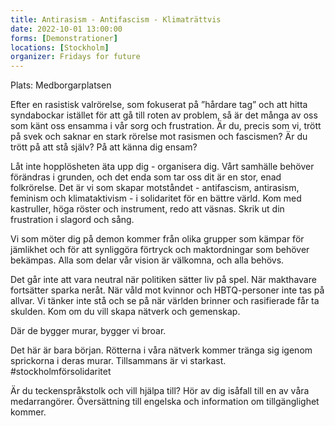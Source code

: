 ```yaml
---
title: Antirasism - Antifascism - Klimaträttvis
date: 2022-10-01 13:00:00
forms: [Demonstrationer]
locations: [Stockholm]
organizer: Fridays for future
---
```

Plats: Medborgarplatsen

Efter en rasistisk valrörelse, som fokuserat på ”hårdare tag” och att hitta syndabockar istället för att gå till roten av problem, så är det många av oss som känt oss ensamma i vår sorg och frustration. Är du, precis som vi, trött på svek och saknar en stark rörelse mot rasismen och fascismen? Är du trött på att stå själv? På att känna dig ensam?

Låt inte hopplösheten äta upp dig - organisera dig. Vårt samhälle behöver förändras i grunden, och det enda som tar oss dit är en stor, enad folkrörelse. Det är vi som skapar motståndet - antifascism, antirasism, feminism och klimataktivism - i solidaritet för en bättre värld. Kom med kastruller, höga röster och instrument, redo att väsnas. Skrik ut din frustration i slagord och sång.

Vi som möter dig på demon kommer från olika grupper som kämpar för jämlikhet och för att synliggöra förtryck och maktordningar som behöver bekämpas. Alla som delar vår vision är välkomna, och alla behövs.

Det går inte att vara neutral när politiken sätter liv på spel. När makthavare fortsätter sparka neråt. När våld mot kvinnor och HBTQ-personer inte tas på allvar. Vi tänker inte stå och se på när världen brinner och rasifierade får ta skulden. Kom om du vill skapa nätverk och gemenskap.

Där de bygger murar, bygger vi broar.

Det här är bara början. Rötterna i våra nätverk kommer tränga sig igenom sprickorna i deras murar.
Tillsammans är vi starkast. #stockholmförsolidaritet

Är du teckenspråkstolk och vill hjälpa till? Hör av dig isåfall till en av våra medarrangörer.
Översättning till engelska och information om tillgänglighet kommer.
